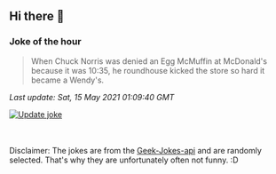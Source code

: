 ## Hi there 👋

### Joke of the hour
<!-- joke -->
>When Chuck Norris was denied an Egg McMuffin at McDonald's because it was 10:35, he roundhouse kicked the store so hard it became a Wendy's.
<!-- /joke -->

*Last update: Sat, 15 May 2021 01:09:40 GMT*

[![Update joke](https://github.com/nclskfm/nclskfm/actions/workflows/joke.yml/badge.svg)](https://github.com/nclskfm/nclskfm/actions/workflows/joke.yml)

<br><br>
Disclaimer: The jokes are from the [Geek-Jokes-api](https://github.com/sameerkumar18/geek-joke-api) and are randomly selected. That's why they are unfortunately often not funny. :D
